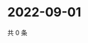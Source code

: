 # 2022-09-01

共 0 条

<!-- BEGIN WEIBO -->
<!-- 最后更新时间 Thu Sep 01 2022 05:14:46 GMT+0800 (China Standard Time) -->

<!-- END WEIBO -->
